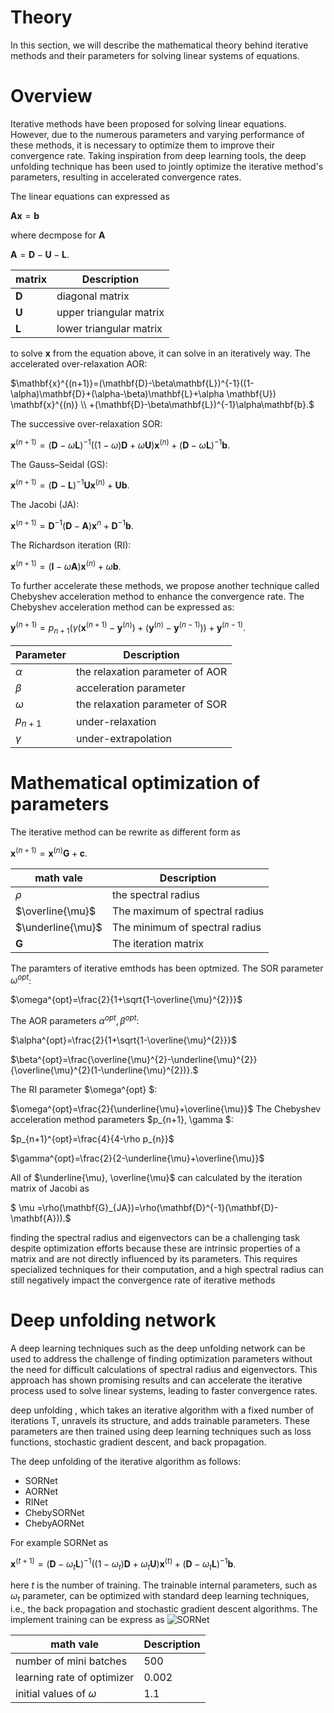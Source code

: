 # Theory

In this section, we will describe the mathematical theory behind iterative methods and their parameters for solving linear systems of equations.

# Overview

Iterative methods have been proposed for solving linear equations. However, due to the numerous parameters and varying performance of these methods, it is necessary to optimize them to improve their convergence rate. Taking inspiration from deep learning tools, the deep unfolding technique has been used to jointly optimize the iterative method's parameters, resulting in accelerated convergence rates.

The linear equations can expressed as 

$\mathbf{A}\mathbf{x}=\mathbf{b}$ 

where decmpose for $\mathbf{A}$

$\mathbf{A}=\mathbf{D}-\mathbf{U}-\mathbf{L}.$

| matrix      | Description                          |
| ----------- | ------------------------------------ |
| $\mathbf{D}$| diagonal matrix  |
| $\mathbf{U}$| upper triangular matrix |
| $\mathbf{L}$| lower triangular matrix |

to solve $\mathbf{x}$ from the equation above, it can solve in an iteratively way.
The accelerated over-relaxation AOR: 

 $\mathbf{x}^{(n+1)}=(\mathbf{D}-\beta\mathbf{L})^{-1}((1-\alpha)\mathbf{D}+(\alpha-\beta)\mathbf{L}+\alpha \mathbf{U})  \mathbf{x}^{(n)} \\ +(\mathbf{D}-\beta\mathbf{L})^{-1}\alpha\mathbf{b}.$

The successive over-relaxation SOR: 

$\mathbf{x}^{(n+1)}=(\mathbf{D}-\omega\mathbf{L})^{-1}((1-\omega)\mathbf{D}+\omega \mathbf{U})\mathbf{x}^{(n)}+(\mathbf{D}-\omega\mathbf{L})^{-1}\mathbf{b}.$ 

The Gauss–Seidal (GS): 

$\mathbf{x}^{(n+1)}=(\mathbf{D}-\mathbf{L})^{-1}\mathbf{U}\mathbf{x}^{(n)}+\mathbf{U}\mathbf{b}.$

The Jacobi (JA): 

$\mathbf{x}^{(n+1)}=\mathbf{D}^{-1}(\mathbf{D}-\mathbf{A})\mathbf{x}^{n}+\mathbf{D}^{-1}\mathbf{b}.$

The Richardson iteration (RI):

$\mathbf{x}^{(n+1)}=(\mathbf{I}-\omega \mathbf{A})\mathbf{x}^{(n)}+\omega\mathbf{b}.$

 To further accelerate these methods, we propose another technique called Chebyshev acceleration method to enhance the convergence rate. The Chebyshev acceleration method can be expressed as:

 $\mathbf{y}^{(n+1)} = p_{n+1}\Big(\gamma (\mathbf{x}^{(n+1)} - \mathbf{y}^{(n)}) + (\mathbf{y}^{(n)}-\mathbf{y}^{(n-1)}) \Big)  + \mathbf{y}^{(n-1)}.$

| Parameter      | Description                          |
| ----------- | ------------------------------------ |
| $\alpha$| the relaxation parameter of AOR  |
| $\beta$| acceleration parameter |
| $\omega$| the relaxation parameter of SOR |
| $p_{n+1}$| under-relaxation |
| $\gamma$| under-extrapolation |

# Mathematical optimization of parameters

The iterative method can be rewrite as different form as 

$\mathbf{x}^{(n+1)}=\mathbf{x}^{(n)}\mathbf{G}+\mathbf{c}.$

| math vale      | Description                          |
| ----------- | ------------------------------------ |
| $\rho$| the spectral radius |
| $\overline{\mu}$| The maximum of spectral radius |
| $\underline{\mu}$| The minimum of spectral radius |
| $\mathbf{G}$| The iteration matrix |

The paramters of iterative emthods has been optmized.
The SOR parameter $\omega^{opt}$:

$\omega^{opt}=\frac{2}{1+\sqrt{1-\overline{\mu}^{2}}}$

The AOR parameters $\alpha^{opt}, \beta^{opt}$: 

$\alpha^{opt}=\frac{2}{1+\sqrt{1-\overline{\mu}^{2}}}$

$\beta^{opt}=\frac{\overline{\mu}^{2}-\underline{\mu}^{2}}{\overline{\mu}^{2}(1-\underline{\mu}^{2})}.$

The RI parameter $\omega^{opt} $: 

$\omega^{opt}=\frac{2}{\underline{\mu}+\overline{\mu}}$
The Chebyshev acceleration method parameters $p_{n+1}, \gamma $: 

$p_{n+1}^{opt}=\frac{4}{4-\rho p_{n}}$

$\gamma^{opt}=\frac{2}{2-\underline{\mu}+\overline{\mu}}$

All of $\underline{\mu}, \overline{\mu}$ can calculated by the iteration matrix of Jacobi as 

$ \mu =\rho(\mathbf{G}_{JA})=\rho(\mathbf{D}^{-1}(\mathbf{D}-\mathbf{A})).$

finding the spectral radius and eigenvectors can be a challenging task despite optimization efforts because these are intrinsic properties of a matrix and are not directly influenced by its parameters. This requires specialized techniques for their computation, and a high spectral radius can still negatively impact the convergence rate of iterative methods

# Deep unfolding network

A deep learning techniques such as the deep unfolding network can be used to address the challenge of finding optimization parameters without the need for difficult calculations of spectral radius and eigenvectors. This approach has shown promising results and can accelerate the iterative process used to solve linear systems, leading to faster convergence rates.

deep unfolding , which takes an iterative algorithm with a fixed number of iterations T, unravels its structure, and adds trainable parameters. These parameters are then trained using deep learning techniques such as loss functions, stochastic gradient descent, and back propagation.

The deep unfolding of the iterative algorithm  as follows:
<ul>
  <li>SORNet</li>
  <li>AORNet</li>
  <li>RINet</li>
  <li>ChebySORNet</li>
  <li>ChebyAORNet</li>
</ul>
For example SORNet as 

$\mathbf{x}^{(t+1)}=(\mathbf{D}-\omega_{t}\mathbf{L})^{-1}((1-\omega_{t})\mathbf{D}+\omega_{t} \mathbf{U})\mathbf{x}^{(t)}+(\mathbf{D}-\omega_{t}\mathbf{L})^{-1}\mathbf{b}.$ 

here $t$ is the number of training. The trainable internal parameters, such as $\omega_{t}$ parameter, can be optimized with standard deep learning techniques, i.e., the back propagation and stochastic gradient descent algorithms.
The implement training can be express as 
![SORNet](https://user-images.githubusercontent.com/119638218/226128700-f03ae894-a69b-48b1-a4bf-a0a3d2820d8e.png)

| math vale      | Description                          |
| ----------- | ------------------------------------ |
| number of mini batches| 500 |
| learning rate of optimizer| 0.002 |
| initial values of $\omega$| 1.1|


